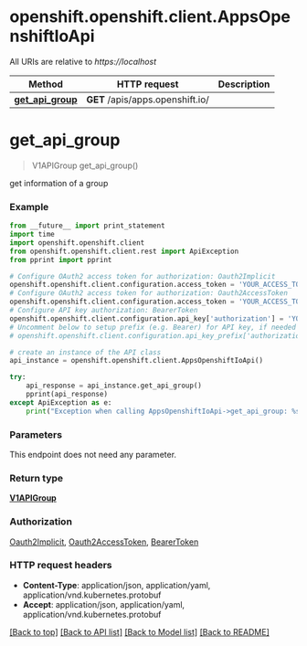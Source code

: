 # openshift.openshift.client.AppsOpenshiftIoApi

All URIs are relative to *https://localhost*

Method | HTTP request | Description
------------- | ------------- | -------------
[**get_api_group**](AppsOpenshiftIoApi.md#get_api_group) | **GET** /apis/apps.openshift.io/ | 


# **get_api_group**
> V1APIGroup get_api_group()



get information of a group

### Example 
```python
from __future__ import print_statement
import time
import openshift.openshift.client
from openshift.openshift.client.rest import ApiException
from pprint import pprint

# Configure OAuth2 access token for authorization: Oauth2Implicit
openshift.openshift.client.configuration.access_token = 'YOUR_ACCESS_TOKEN'
# Configure OAuth2 access token for authorization: Oauth2AccessToken
openshift.openshift.client.configuration.access_token = 'YOUR_ACCESS_TOKEN'
# Configure API key authorization: BearerToken
openshift.openshift.client.configuration.api_key['authorization'] = 'YOUR_API_KEY'
# Uncomment below to setup prefix (e.g. Bearer) for API key, if needed
# openshift.openshift.client.configuration.api_key_prefix['authorization'] = 'Bearer'

# create an instance of the API class
api_instance = openshift.openshift.client.AppsOpenshiftIoApi()

try: 
    api_response = api_instance.get_api_group()
    pprint(api_response)
except ApiException as e:
    print("Exception when calling AppsOpenshiftIoApi->get_api_group: %s\n" % e)
```

### Parameters
This endpoint does not need any parameter.

### Return type

[**V1APIGroup**](V1APIGroup.md)

### Authorization

[Oauth2Implicit](../README.md#Oauth2Implicit), [Oauth2AccessToken](../README.md#Oauth2AccessToken), [BearerToken](../README.md#BearerToken)

### HTTP request headers

 - **Content-Type**: application/json, application/yaml, application/vnd.kubernetes.protobuf
 - **Accept**: application/json, application/yaml, application/vnd.kubernetes.protobuf

[[Back to top]](#) [[Back to API list]](../README.md#documentation-for-api-endpoints) [[Back to Model list]](../README.md#documentation-for-models) [[Back to README]](../README.md)

